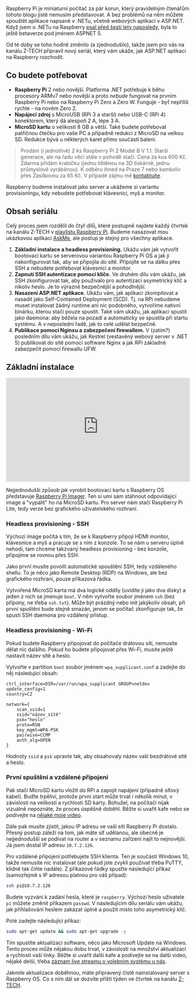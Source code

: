 <!-- dcterms:title = Kompletní průvodce ASP.NET na Raspberry Pi: Základní instalace -->
<!-- dcterms:abstract = Raspberry Pi je miniaturní počítač za pár korun, který pravidelným čtenářům tohoto blogu jistě nemusím představovat. A bez problémů na něm můžete spouštět aplikace napsané v .NETu, včetně webových aplikací v ASP.NET. Připravil jsem pro vás nový seriál, který vám ukáže, jak ASP.NET aplikaci na Raspberry rozchodit. -->
<!-- dcterms:creator = Michal Altair Valášek -->
<!-- x4w:pictureUrl = /perex-pictures/logo-raspberry-pi.svg -->
<!-- x4w:pictureWidth = 150 -->
<!-- x4w:pictureHeight = 150 -->
<!-- x4w:coverUrl = /cover-pictures/20211015-dotnet-raspi-1.jpg-->
<!-- x4w:category = Z-TECH -->
<!-- x4w:category = IT -->
<!-- x4w:serial = ASP.NET na Raspberry Pi -->
<!-- dcterms:dateAccepted = 2021-10-15 -->

Raspberry Pi je miniaturní počítač za pár korun, který pravidelným čtenářům tohoto blogu jistě nemusím představovat. A bez problémů na něm můžete spouštět aplikace napsané v .NETu, včetně webových aplikací v ASP.NET. Když jsem o .NETu na Raspberry [psal před šesti lety naposledy](https://www.altair.blog/serials/projekt-atropa), byla to ještě betaverze pod jménem ASPNET 5.

Od té doby se toho hodně změnilo (a zjednodušilo), takže jsem pro vás na kanálu Z-TECH připravil nový seriál, který vám ukáže, jak ASP.NET aplikaci na Raspberry rozchodit.

## Co budete potřebovat

* **Raspberry Pi** 2 nebo novější. Platforma .NET potřebuje k běhu procesory ARMv7 nebo novější a proto _nebude_ fungovat na prvním Raspberry Pi nebo na Raspberry Pi Zero a Zero W. Funguje - byť nepříliš rychle - na novém Zero 2.
* **Napájecí zdroj** s MicroUSB (RPi 3 a starší) nebo USB-C (RPi 4) konektorem, který dá alespoň 2 A, lépe 3 A.
* **MicroSD kartu** o velikosti 8 GB a větší. Také budete potřebovat patřičnou čtečku pro vaše PC a případně redukci z MicroSD na velkou SD. Redukce bývá u některých karet přímo součástí balení.

> Prodám (i jednotlivě) 2 ks Raspberry Pi 2 Model B V 1.1. Starší generace, ale na řadu věcí stále v pohodě stačí. Cena za kus 600 Kč. Zdarma přidám krabičku (jednu tištěnou na 3D tiskárně, jednu průmyslově vyráběnou). K odběru ihned na Praze 7 nebo kamkoliv přes Zásilkovnu za 65 Kč. V případě zájmu mě [kontaktujte](https://www.rider.cz/#contact).

Raspberry budeme instalovat jako server a ukážeme si variantu provisioningu, kdy nebudete potřebovat klávesnici, myš a monitor.

## Obsah seriálu

Celý proces jsem rozdělil do čtyř dílů, které postupně najdete každý čtvrtek na kanálu Z-TECH v [playlistu Raspberry Pi](https://www.youtube.com/playlist?list=PLFZurxJN0pMb5AlcI9vwBAEiI_V3hDCYa). Budeme nasazovat mou ukázkovou aplikaci [AskMe](https://github.com/ridercz/AskMe), ale postup je stejný pro všechny aplikace.

1. **Základní instalace a headless provisioning.** Ukážu vám jak vytvořit bootovací kartu se serverovou variantou Raspberry Pi OS a jak ji nakonfigurovat tak, aby se připojila do sítě. Připojíte se na dálku přes SSH a nebudete potřebovat klávesnici a monitor.
2. **Zapnutí SSH autentizace pomocí klíče.** Ve druhém dílu vám ukážu, jak SSH zkonfigurovat tak, aby používalo pro autentizaci asymetrický klíč a nikoliv heslo. Je to výrazně bezpečnější a pohodlnější.
3. **Nasazení ASP.NET aplikace.** Ukážu vám, jak aplikaci zkompilovat a nasadit jako Self-Contained Deployment (SCD). Tj. na RPi nebudeme muset instalovat žádný runtime ani nic podobného, vytvoříme nativní binárku, kterou stačí pouze spustit. Také vám ukážu, jak aplikaci spustit jako daemona: aby běžela na pozadí a automaticky se spustila při startu systému. A v neposlední řadě, jak to celé udělat bezpečně.
4. **Publikace pomocí Nginxu a zabezpečení firewallem.** V (zatím?) posledním dílu vám ukážu, jak Kestrel (vestavěný webový server v .NET 5) publikovat do sítě pomocí software Nginx a jak RPi základně zabezpečit pomocí firewallu UFW.

## Základní instalace

<div style="position:relative;padding-top:56.25%;">
  <iframe src="https://www.youtube-nocookie.com/embed/ROtpqqaNXZ0" frameborder="0" allowfullscreen allow="accelerometer; autoplay; encrypted-media; gyroscope; picture-in-picture" style="position:absolute;top:0;left:0;width:100%;height:100%;"></iframe>
</div>

Nejjednodušší způsob jak vyrobit bootovací kartu s Raspberry OS představuje [Raspberry Pi Imager](https://www.raspberrypi.com/software/). Ten si umí sám stáhnout odpovídající image a "vypálit" ho na MicroSD kartu. Pro server nám stačí Raspberry Pi Lite, tedy verze bez grafického uživatelského rozhraní.

### Headless provisioning - SSH

Výchozí image počítá s tím, že se k Raspberry připojí HDMI monitor, klávesnice a myš a pracuje se s ním z konzole. To se nám u serveru úplně nehodí, tam chceme takzvaný headless provisioning - bez konzole, připojíme se rovnou přes SSH.

Jako první musíte povolit automatické spouštění SSH, tedy vzdáleného shellu. To je něco jako Remote Desktop (RDP) na Windows, ale bez grafického rozhraní, pouze příkazová řádka.

Vytvořená MicroSD karta má dva logické oddíly (uvidíte ji jako dva disky) a jeden z nich se jmenuje `boot`. V něm vytvořte soubor jménem `ssh` (bez přípony, ne třeba `ssh.txt`). Může být prázdný nebo mít jakýkoliv obsah, při první spuštění bude stejně smazán, jenom se počítač zkonfiguruje tak, že spustí SSH daemona pro vzdálený přístup.

### Headless provisioning - Wi-Fi

Pokud budete Raspberry připojovat do počítače drátovou sítí, nemusíte dělat nic dalšího. Pokud ho budete připojovat přes Wi-Fi, musíte ještě nastavit název sítě a heslo.

Vytvořte v partition `boot` soubor jménem `wpa_supplicant.conf` a zadejte do něj následující obsah:

```
ctrl_interface=DIR=/var/run/wpa_supplicant GROUP=netdev
update_config=1
country=CZ

network={
    scan_ssid=1
    ssid="název_sítě"
    psk="heslo"
    proto=RSN
    key_mgmt=WPA-PSK
    pairwise=CCMP
    auth_alg=OPEN
}
```

Hodnoty `ssid` a `psk` upravte tak, aby obsahovaly název vaší bezdrátové sítě a heslo.

### První spuštění a vzdálené připojení

Pak stačí MicroSD kartu vložit do RPi a zapojit napájení (případně síťový kabel). Buďte trpěliví, protože první start může trvat i několik minut, v závislosti na velikosti a rychlosti SD karty. Bohužel, na počítači nijak vizuálně nepoznáte, že proces úspěšně doběhl. Běžte si uvařit kafe nebo se podívejte na [nějaké moje video](https://www.youtube.com/ztechcz).

Dále pak musíte zjistit, jakou IP adresu ve vaší síti Raspberry Pi dostalo. Přesný postup záleží na tom, jak máte síť udělanou, ale obecně je nejjednodušší se podívat na router a v seznamu zařízení najít to nejnovější. Já jsem dostal IP adresu `10.7.2.126`.

Pro vzdálené připojení potřebujete SSH klienta. Ten je součástí Windows 10, takže nemusíte nic instalovat (ale pokud jste zvyklí používat třeba PuTTY, klidně tak čiňte nadále). Z příkazové řádky spusťte následující příkaz (samozřejmě s IP adresou platnou pro váš případ):

```bash
ssh pi@10.7.2.126
```

Budete vyzváni k zadání hesla, které je `raspberry`. Výchozí heslo uživatele `pi` můžete změnit příkazem `passwd`. V následujícím dílu seriálu vám ukážu, jak přihlašování heslem zakázat úplně a použít místo toho asymetrický klíč.

Poté zadejte následující příkaz:

```bash
sudo apt-get update && sudo apt-get upgrade -y
```

Tím spustíte aktualizaci software, něco jako Microsoft Update na Windows. Tento proces může nějakou dobu trvat, v závislosti na množství aktualizací a rychlosti vaší linky. Běžte si uvařit další kafe a podívejte se na další video, nějaké delší, třeba [záznam live streamu o volebním systému u nás](https://www.youtube.com/watch?v=nY6cDvpSUHw).

Jakmile aktualizace doběhnou, máte připravený čistě nainstalovaný server s Raspberry OS. Co s ním dál se dozvíte příští týden ve čtvrtek na kanálu [Z-TECH](https://www.youtube.com/ztechcz).
